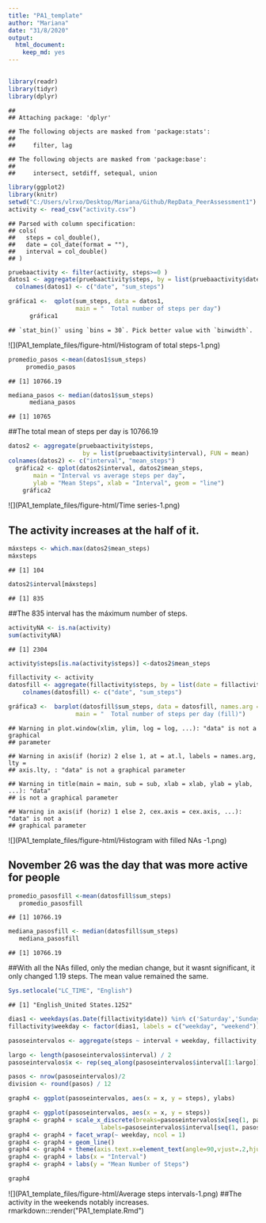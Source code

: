 ```yaml
---
title: "PA1_template"
author: "Mariana"
date: "31/8/2020"
output: 
  html_document: 
    keep_md: yes
---
```

##

```r
library(readr)
library(tidyr)
library(dplyr)
```

```
## 
## Attaching package: 'dplyr'
```

```
## The following objects are masked from 'package:stats':
## 
##     filter, lag
```

```
## The following objects are masked from 'package:base':
## 
##     intersect, setdiff, setequal, union
```

```r
library(ggplot2)
library(knitr)
setwd("C:/Users/vlrxo/Desktop/Mariana/Github/RepData_PeerAssessment1")
activity <- read_csv("activity.csv")
```

```
## Parsed with column specification:
## cols(
##   steps = col_double(),
##   date = col_date(format = ""),
##   interval = col_double()
## )
```



```r
pruebaactivity <- filter(activity, steps>=0 )
datos1 <- aggregate(pruebaactivity$steps, by = list(pruebaactivity$date), FUN = sum)
  colnames(datos1) <- c("date", "sum_steps")
```



```r
gráfica1 <-  qplot(sum_steps, data = datos1,
                   main = "  Total number of steps per day")
      gráfica1
```

```
## `stat_bin()` using `bins = 30`. Pick better value with `binwidth`.
```

![](PA1_template_files/figure-html/Histogram of total steps-1.png)<!-- -->



```r
promedio_pasos <-mean(datos1$sum_steps)
     promedio_pasos 
```

```
## [1] 10766.19
```

```r
mediana_pasos <- median(datos1$sum_steps)
      mediana_pasos
```

```
## [1] 10765
```
##The total mean of steps per day is 10766.19


```r
datos2 <- aggregate(pruebaactivity$steps, 
                     by = list(pruebaactivity$interval), FUN = mean)
colnames(datos2) <- c("interval", "mean_steps")
  gráfica2 <- qplot(datos2$interval, datos2$mean_steps, 
       main = "Interval vs average steps per day",
       ylab = "Mean Steps", xlab = "Interval", geom = "line")  
    gráfica2
```

![](PA1_template_files/figure-html/Time series-1.png)<!-- -->
## The activity increases at the half of it.


```r
máxsteps <- which.max(datos2$mean_steps)
máxsteps
```

```
## [1] 104
```

```r
datos2$interval[máxsteps]
```

```
## [1] 835
```
##The 835 interval has the máximum number of steps.


```r
activityNA <- is.na(activity)
sum(activityNA)
```

```
## [1] 2304
```



```r
activity$steps[is.na(activity$steps)] <-datos2$mean_steps
```


```r
fillactivity <- activity
datosfill <- aggregate(fillactivity$steps, by = list(date = fillactivity$date), FUN = sum)
    colnames(datosfill) <- c("date", "sum_steps")
```



```r
gráfica3 <-  barplot(datosfill$sum_steps, data = datosfill, names.arg = datosfill$date,
                   main = "  Total number of steps per day (fill)")
```

```
## Warning in plot.window(xlim, ylim, log = log, ...): "data" is not a graphical
## parameter
```

```
## Warning in axis(if (horiz) 2 else 1, at = at.l, labels = names.arg, lty =
## axis.lty, : "data" is not a graphical parameter
```

```
## Warning in title(main = main, sub = sub, xlab = xlab, ylab = ylab, ...): "data"
## is not a graphical parameter
```

```
## Warning in axis(if (horiz) 1 else 2, cex.axis = cex.axis, ...): "data" is not a
## graphical parameter
```

![](PA1_template_files/figure-html/Histogram with filled NAs -1.png)<!-- -->
## November 26 was the day that was more active for people


```r
promedio_pasosfill <-mean(datosfill$sum_steps)
   promedio_pasosfill
```

```
## [1] 10766.19
```

```r
mediana_pasosfill <- median(datosfill$sum_steps)
   mediana_pasosfill
```

```
## [1] 10766.19
```
##With all the NAs filled, only the median change, but it wasnt significant, it only changed 1.19 steps. The mean value remained the same.


```r
Sys.setlocale("LC_TIME", "English")
```

```
## [1] "English_United States.1252"
```

```r
dias1 <- weekdays(as.Date(fillactivity$date)) %in% c('Saturday','Sunday') 
fillactivity$weekday <- factor(dias1, labels = c("weekday", "weekend"))

pasoseintervalos <- aggregate(steps ~ interval + weekday, fillactivity, FUN = mean)

largo <- length(pasoseintervalos$interval) / 2
pasoseintervalos$x <- rep(seq_along(pasoseintervalos$interval[1:largo]), 2)

pasos <- nrow(pasoseintervalos)/2
division <- round(pasos) / 12
```




```r
graph4 <- ggplot(pasoseintervalos, aes(x = x, y = steps), ylabs)

graph4 <- ggplot(pasoseintervalos, aes(x = x, y = steps))
graph4 <- graph4 + scale_x_discrete(breaks=pasoseintervalos$x[seq(1, pasos, division)],
                          labels=pasoseintervalos$interval[seq(1, pasos, division)])
graph4 <- graph4 + facet_wrap(~ weekday, ncol = 1)
graph4 <- graph4 + geom_line()
graph4 <- graph4 + theme(axis.text.x=element_text(angle=90,vjust=.2,hjust=1))
graph4 <- graph4 + labs(x = "Interval")
graph4 <- graph4 + labs(y = "Mean Number of Steps")

graph4
```

![](PA1_template_files/figure-html/Average steps intervals-1.png)<!-- -->
##The activity in the weekends notably increases. 
rmarkdown:::render("PA1_template.Rmd")

